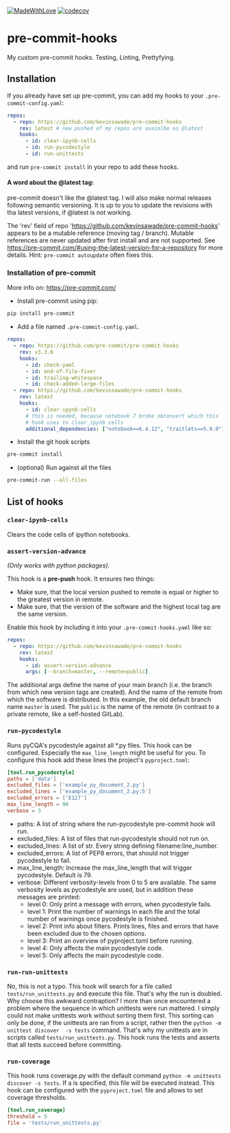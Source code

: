 [![MadeWithLove](https://img.shields.io/endpoint?url=https://gist.githubusercontent.com/kevinsawade/bcd9d09bc682b4743b84fc6e967478ac/raw/endpoint.json)](https://www.chemie.uni-konstanz.de/ag-peter/)
[![codecov](https://codecov.io/gh/kevinsawade/pre-commit-hooks/branch/main/graph/badge.svg?token=DXYC87BURG)](https://codecov.io/gh/kevinsawade/pre-commit-hooks)

# pre-commit-hooks

My custom pre-commit hooks. Testing, Linting, Prettyfying.

## Installation

If you already have set up pre-commit, you can add my hooks to your `.pre-commit-config.yaml`:

```yaml
repos:
  - repo: https://github.com/kevinsawade/pre-commit-hooks
    rev: latest # new pushed of my repos are avaialbe as @latest
    hooks:
      - id: clear-ipynb-cells
      - id: run-pycodestyle
      - id: run-unittests
```

and run `pre-commit install` in your repo to add these hooks.

#### A word about the @latest tag:

pre-commit doesn't like the @latest tag. I will also make normal releases following semantic versioning. It is up to you to update the revisions with tha latest versions, if @latest is not working.

The 'rev' field of repo 'https://github.com/kevinsawade/pre-commit-hooks' appears to be a mutable reference (moving tag / branch).  Mutable references are never updated after first install and are not supported.  See https://pre-commit.com/#using-the-latest-version-for-a-repository for more details.  Hint: `pre-commit autoupdate` often fixes this.

### Installation of pre-commit

More info on: https://pre-commit.com/

- Install pre-commit using pip:

```bash
pip install pre-commit
```

- Add a file named `.pre-commit-config.yaml`.

```yaml
repos:
  - repo: https://github.com/pre-commit/pre-commit-hooks
    rev: v3.3.0
    hooks:
      - id: check-yaml
      - id: end-of-file-fixer
      - id: trailing-whitespace
      - id: check-added-large-files
  - repo: https://github.com/kevinsawade/pre-commit-hooks
    rev: latest
    hooks:
      - id: clear-ipynb-cells
      # this is needed, because notebook 7 broke nbconvert which this
      # hook uses to clear ipynb cells
      additional_dependencies: ["notebook==6.4.12", "traitlets==5.9.0"] 
```

- Install the git hook scripts

```bash
pre-commit install
```

- (optional) Run against all the files

```bash
pre-commit-run --all-files
```

## List of hooks

### `clear-ipynb-cells`

Clears the code cells of ipython notebooks.

### `assert-version-advance`

*(Only works with python packages).*

This hook is a **pre-push** hook. It ensures two things:

- Make sure, that the local version pushed to remote is equal or higher to the greatest version in remote.
- Make sure, that the version of the software and the highest local tag are the same version.

Enable this hook by including it into your `.pre-commit-hooks.yaml` like so:

```yaml
repos:
  - repo: https://github.com/kevinsawade/pre-commit-hooks
    rev: latest
    hooks:
      - id: assert-version-advance
      args: [--branch=master, --remote=public]
```

The additional args define the name of your main branch (i.e. the branch from which new version tags are created). And the name of the remote from which the software is distributed. In this example, the old default branch name `master` is used. The `public` is the name of the remote (in contrast to a private remote, like a self-hosted GitLab).



### `run-pycodestyle`

Runs pyCQA's pycodestyle against all *.py files. This hook can be configured. Especially the `max_line_length` might be useful for you. To configure this hook add these lines the project's `pyproject.toml`:

```toml
[tool.run_pycodestyle]
paths = ['data']
excluded_files = ['example_py_document_2.py']
excluded_lines = ['example_py_document_2.py:5']
excluded_errors = ['E127']
max_line_length = 90
verbose = 3
```
- paths: A list of string where the run-pycodestyle pre-commit hook will run.
- excluded_files: A list of files that run-pycodestyle should not run on.
- excluded_lines: A list of str. Every string defining filename:line_number.
- excluded_errors: A list of PEP8 errors, that should not trigger pycodestyle to fail.
- max_line_length: Increase the max_line_length that will trigger pycodestyle. Default is 79.
- verbose: Different verbosity-levels from 0 to 5 are available. The same verbosity levels as pycodestyle are used, 
  but in addition these messages are printed:
  - level 0: Only print a message with errors, when pycodestyle fails.
  - level 1: Print the number of warnings in each file and the total number of warnings once pycodestyle is finished.
  - level 2: Print info about filters. Prints lines, files and errors that have been excluded due to the chosen options.
  - level 3: Print an overview of pyproject.toml before running.
  - level 4: Only affects the main pycodestyle code.
  - level 5: Only affects the main pycodestyle code.

### `run-run-unittests`

No, this is not a typo. This hook will search for a file called `tests/run_unittests.py` and execute this file. That's 
why the run is doubled. Why choose this awkward contraption? I more than once encountered a problem where the 
sequence in which unittests were run mattered. I simply could not make unittests work without sorting them first. 
This sorting can only be done, if the unittests are ran from a script, rather then the `python -m unittest discover 
-s tests` command. That's why my unittests are in scripts called `tests/run_unittests.py`. This hook runs the tests 
and asserts that all tests succeed before committing.

### `run-coverage`

This hook runs coverage.py with the default command `python -m unittests discover -s tests`. If a is specified, this 
file will be executed instead. This hook can be configured with the `pyproject.toml` file and allows to set coverage 
thresholds.

```toml
[tool.run_coverage]
threshold = 5
file = 'tests/run_unittests.py'
```

